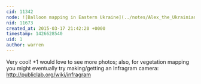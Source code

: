 ```yaml
---
cid: 11342
node: ![Balloon mapping in Eastern Ukraine](../notes/Alex_the_Ukrainian/03-12-2015/balloon-mapping-in-eastern-ukraine)
nid: 11673
created_at: 2015-03-17 21:42:20 +0000
timestamp: 1426628540
uid: 1
author: warren
---
```


Very cool! +1 would love to see more photos; also, for vegetation mapping you might eventually try making/getting an  Infragram camera: http://publiclab.org/wiki/infragram